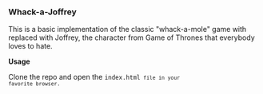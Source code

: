 ### Whack-a-Joffrey

This is a basic implementation of the classic "whack-a-mole" game with replaced with Joffrey, the character from Game of Thrones that everybody loves to hate.

**Usage**

Clone the repo and open the <code>index.html<code> file in your favorite browser.
